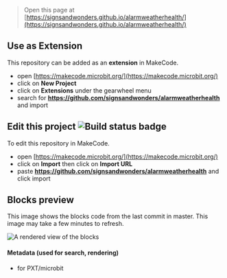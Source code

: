 
> Open this page at [https://signsandwonders.github.io/alarmweatherhealth/](https://signsandwonders.github.io/alarmweatherhealth/)

## Use as Extension

This repository can be added as an **extension** in MakeCode.

* open [https://makecode.microbit.org/](https://makecode.microbit.org/)
* click on **New Project**
* click on **Extensions** under the gearwheel menu
* search for **https://github.com/signsandwonders/alarmweatherhealth** and import

## Edit this project ![Build status badge](https://github.com/signsandwonders/alarmweatherhealth/workflows/MakeCode/badge.svg)

To edit this repository in MakeCode.

* open [https://makecode.microbit.org/](https://makecode.microbit.org/)
* click on **Import** then click on **Import URL**
* paste **https://github.com/signsandwonders/alarmweatherhealth** and click import

## Blocks preview

This image shows the blocks code from the last commit in master.
This image may take a few minutes to refresh.

![A rendered view of the blocks](https://github.com/signsandwonders/alarmweatherhealth/raw/master/.github/makecode/blocks.png)

#### Metadata (used for search, rendering)

* for PXT/microbit
<script src="https://makecode.com/gh-pages-embed.js"></script><script>makeCodeRender("{{ site.makecode.home_url }}", "{{ site.github.owner_name }}/{{ site.github.repository_name }}");</script>
